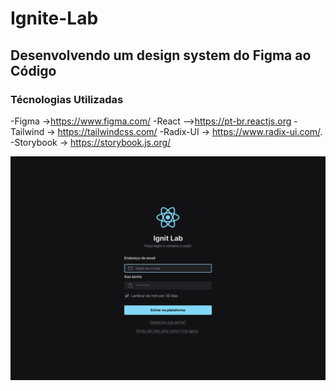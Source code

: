 # Ignite-Lab
## Desenvolvendo um design system do Figma ao Código


### Técnologias Utilizadas

-Figma ->https://www.figma.com/
-React –>https://pt-br.reactjs.org
-Tailwind -> https://tailwindcss.com/
-Radix-UI -> https://www.radix-ui.com/.
-Storybook -> https://storybook.js.org/

![alt text](app.jpg)
